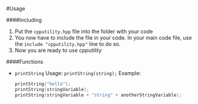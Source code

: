 #Usage

####Including
1. Put the `cpputility.hpp` file into the folder with your code
2. You now have to include the file in your code. In your main code file, use the `include "cpputility.hpp"` line to do so.
3. Now you are ready to use *cpputility*

####Functions
- `printString`
    Usage: `printString(string);`
    Example:
    ```c++
    printString("hello");
    printString(stringVariable);
    printString(stringVariable + "string" + anotherStringVariable);
    ```
